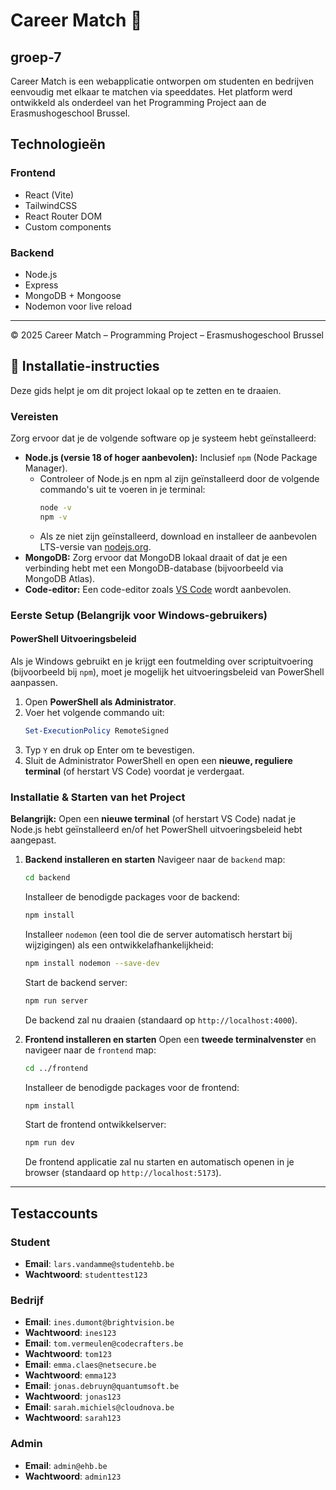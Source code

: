 # Career Match 🎯
## groep-7

Career Match is een webapplicatie ontworpen om studenten en bedrijven eenvoudig met elkaar te matchen via speeddates. Het platform werd ontwikkeld als onderdeel van het Programming Project aan de Erasmushogeschool Brussel.


## Technologieën

### Frontend
- React (Vite)
- TailwindCSS
- React Router DOM
- Custom components

### Backend
- Node.js
- Express
- MongoDB + Mongoose
- Nodemon voor live reload

---

© 2025 Career Match – Programming Project – Erasmushogeschool Brussel

## 🔧 Installatie-instructies

Deze gids helpt je om dit project lokaal op te zetten en te draaien.

### Vereisten

Zorg ervoor dat je de volgende software op je systeem hebt geïnstalleerd:

* **Node.js (versie 18 of hoger aanbevolen):** Inclusief `npm` (Node Package Manager).
    * Controleer of Node.js en npm al zijn geïnstalleerd door de volgende commando's uit te voeren in je terminal:
        ```bash
        node -v
        npm -v
        ```
    * Als ze niet zijn geïnstalleerd, download en installeer de aanbevolen LTS-versie van [nodejs.org](https://nodejs.org/en/download/).
* **MongoDB:** Zorg ervoor dat MongoDB lokaal draait of dat je een verbinding hebt met een MongoDB-database (bijvoorbeeld via MongoDB Atlas).
* **Code-editor:** Een code-editor zoals [VS Code](https://code.visualstudio.com/) wordt aanbevolen.

### Eerste Setup (Belangrijk voor Windows-gebruikers)

#### PowerShell Uitvoeringsbeleid

Als je Windows gebruikt en je krijgt een foutmelding over scriptuitvoering (bijvoorbeeld bij `npm`), moet je mogelijk het uitvoeringsbeleid van PowerShell aanpassen.

1.  Open **PowerShell als Administrator**.
2.  Voer het volgende commando uit:
    ```powershell
    Set-ExecutionPolicy RemoteSigned
    ```
3.  Typ `Y` en druk op Enter om te bevestigen.
4.  Sluit de Administrator PowerShell en open een **nieuwe, reguliere terminal** (of herstart VS Code) voordat je verdergaat.

### Installatie & Starten van het Project

**Belangrijk:** Open een **nieuwe terminal** (of herstart VS Code) nadat je Node.js hebt geïnstalleerd en/of het PowerShell uitvoeringsbeleid hebt aangepast.


1.  **Backend installeren en starten**
    Navigeer naar de `backend` map:
    ```bash
    cd backend
    ```
    Installeer de benodigde packages voor de backend:
    ```bash
    npm install
    ```
    Installeer `nodemon` (een tool die de server automatisch herstart bij wijzigingen) als een ontwikkelafhankelijkheid:
    ```bash
    npm install nodemon --save-dev
    ```
    Start de backend server:
    ```bash
    npm run server
    ```
    De backend zal nu draaien (standaard op `http://localhost:4000`).

2.  **Frontend installeren en starten**
    Open een **tweede terminalvenster** en navigeer naar de `frontend` map:
    ```bash
    cd ../frontend
    ```
    Installeer de benodigde packages voor de frontend:
    ```bash
    npm install
    ```
    Start de frontend ontwikkelserver:
    ```bash
    npm run dev
    ```
    De frontend applicatie zal nu starten en automatisch openen in je browser (standaard op `http://localhost:5173`).

---

## Testaccounts

### Student
-   **Email**: `lars.vandamme@studentehb.be`
-   **Wachtwoord**: `studenttest123`

### Bedrijf
-   **Email**: `ines.dumont@brightvision.be`
-   **Wachtwoord**: `ines123`
-   **Email**: `tom.vermeulen@codecrafters.be`
-   **Wachtwoord**: `tom123`
-   **Email**: `emma.claes@netsecure.be `
-   **Wachtwoord**: `emma123`
-   **Email**: `jonas.debruyn@quantumsoft.be  `
-   **Wachtwoord**: `jonas123`
-   **Email**: `sarah.michiels@cloudnova.be   `
-   **Wachtwoord**: `sarah123`

### Admin
-   **Email**: `admin@ehb.be`
-   **Wachtwoord**: `admin123`
